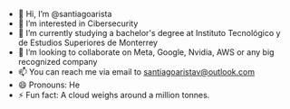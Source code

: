 - 👋 Hi, I’m @santiagoarista
- 👀 I’m interested in Cibersecurity
- 🌱 I’m currently studying a bachelor's degree at Instituto Tecnológico y de Estudios Superiores de Monterrey
- 💞️ I’m looking to collaborate on Meta, Google, Nvidia, AWS or any big recognized company 
- 📫 You can reach me via email to santiagoaristav@outlook.com
- 😄 Pronouns: He
- ⚡ Fun fact: A cloud weighs around a million tonnes.

<!---
santiagoarista/santiagoarista is a ✨ special ✨ repository because its `README.md` (this file) appears on your GitHub profile.
You can click the Preview link to take a look at your changes.
--->
